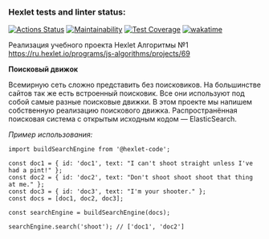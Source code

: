 ### Hexlet tests and linter status:

[![Actions Status](https://github.com/feeedback/js-algorithms-project-lvl1/workflows/hexlet-check/badge.svg)](https://github.com/feeedback/js-algorithms-project-lvl1/actions)
[![Maintainability](https://api.codeclimate.com/v1/badges/b88e83aa538061d87a77/maintainability)](https://codeclimate.com/github/feeedback/js-algorithms-project-lvl1/maintainability)
[![Test Coverage](https://api.codeclimate.com/v1/badges/b88e83aa538061d87a77/test_coverage)](https://codeclimate.com/github/feeedback/js-algorithms-project-lvl1/test_coverage)
[![wakatime](https://wakatime.com/badge/github/feeedback/js-algorithms-project-lvl1.svg)](https://wakatime.com/badge/github/feeedback/js-algorithms-project-lvl1)

Реализация учебного проекта Hexlet Алгоритмы №1 https://ru.hexlet.io/programs/js-algorithms/projects/69

**Поисковый движок**

Всемирную сеть сложно представить без поисковиков. На большинстве сайтов так же есть встроенный поисковик. Все они используют под собой самые разные поисковые движки. В этом проекте мы напишем собственную реализацию поискового движка. Распространённая поисковая система с открытым исходным кодом — ElasticSearch.

_Пример использования:_

```
import buildSearchEngine from '@hexlet-code';

const doc1 = { id: 'doc1', text: "I can't shoot straight unless I've had a pint!" };
const doc2 = { id: 'doc2', text: "Don't shoot shoot shoot that thing at me." };
const doc3 = { id: 'doc3', text: "I'm your shooter." };
const docs = [doc1, doc2, doc3];

const searchEngine = buildSearchEngine(docs);

searchEngine.search('shoot'); // ['doc1', 'doc2']
```
